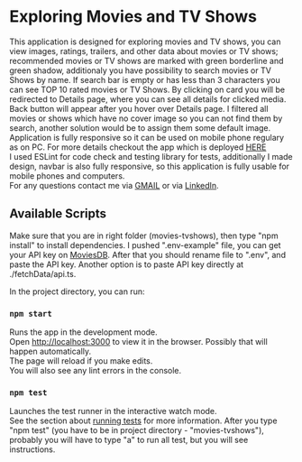 #  Exploring Movies and TV Shows 

This application is designed for exploring movies and TV shows, you can view images, ratings, trailers, and other data about movies or TV shows; recommended movies or TV shows are marked with green borderline and green shadow, additionaly you have possibility to search movies or TV Shows by name. If search bar is empty or has less than 3 characters you can see TOP 10 rated movies or TV Shows. By clicking on card you will be redirected to Details page, where you can see all details for clicked media. Back button will appear after you hover over Details page. I filtered all movies or shows which have no cover image so you can not find them by search, another solution would be to assign them some default image. Application is fully responsive so it can be used on mobile phone regulary as on PC. For more details checkout the app which is deployed [HERE](https://fascinating-maamoul-717fd5.netlify.app/)</br>
I used ESLint for code check and testing library for tests, additionally I made design, navbar is also fully responsive, so this application is fully usable for mobile phones and computers.</br>
For any questions contact me via [GMAIL](mailto:tvelic1@etf.unsa.ba) or via [LinkedIn](https://www.linkedin.com/in/tarik-veli%C4%87-99b743272/).

## Available Scripts
Make sure that you are in right folder (movies-tvshows), then type "npm install" to install dependencies.
I pushed ".env-example" file, you can get your API key on [MoviesDB](https://developer.themoviedb.org/reference/intro/getting-started). After that you should rename file to ".env", and paste the API key.
Another option is to paste API key directly at ./fetchData/api.ts. 

In the project directory, you can run:

### `npm start`

Runs the app in the development mode.\
Open [http://localhost:3000](http://localhost:3000) to view it in the browser.
Possibly that will happen automatically.</br>
The page will reload if you make edits.\
You will also see any lint errors in the console.

### `npm test`

Launches the test runner in the interactive watch mode.\
See the section about [running tests](https://facebook.github.io/create-react-app/docs/running-tests) for more information.
After you type "npm test" (you have to be in project directory - "movies-tvshows"), probably you will have to type "a" to run all test, but you will see instructions.



